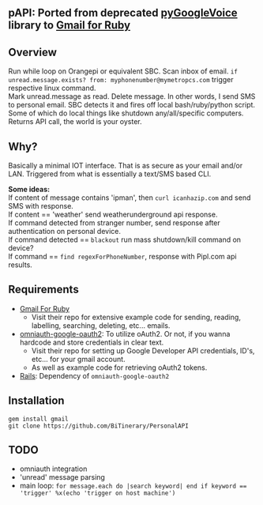 ## pAPI: Ported from deprecated [pyGoogleVoice](https://pypi.python.org/pypi/pygooglevoice/0.5) library to [Gmail for Ruby](https://github.com/gmailgem/gmail)  

## Overview
Run while loop on Orangepi or equivalent SBC. Scan inbox of email. `if unread.message.exists? from: myphonenumber@mymetropcs.com` trigger respective linux command.  
Mark unread.message as read. Delete message. In other words, I send SMS to personal email. SBC detects it and fires off local bash/ruby/python script.  
Some of which do local things like shutdown any/all/specific computers. Returns API call, the world is your oyster.

## Why?
Basically a minimal IOT interface. That is as secure as your email and/or LAN. Triggered from what is essentially a text/SMS based CLI.

**Some ideas:**  
If content of message contains 'ipman', then `curl icanhazip.com` and send SMS with response.  
If content == 'weather' send weatherunderground api response.  
If command detected from stranger number, send response after authentication on personal device.  
If command detected == `blackout` run mass shutdown/kill command on device?  
If command == `find regexForPhoneNumber`, response with Pipl.com api results.  
  
## Requirements
* [Gmail For Ruby](https://github.com/gmailgem/gmail)  
	* Visit their repo for extensive example code for sending, reading, labelling, searching, deleting, etc... emails.
* [omniauth-google-oauth2](https://github.com/zquestz/omniauth-google-oauth2): To utilize oAuth2. Or not, if you wanna hardcode and store credentials in clear text.  
	* Visit their repo for setting up Google Developer API credentials, ID's, etc... for your gmail account.  
	* As well as example code for retrieving oAuth2 tokens.  
* [Rails](http://railsinstaller.org/en): Dependency of `omniauth-google-oauth2`  
  
## Installation  
`gem install gmail`  
`git clone https://github.com/BiTinerary/PersonalAPI`

## TODO
* omniauth integration
* 'unread' message parsing
* main loop: `for message.each do |search keyword| end if keyword == 'trigger' %x(echo 'trigger on host machine')`


